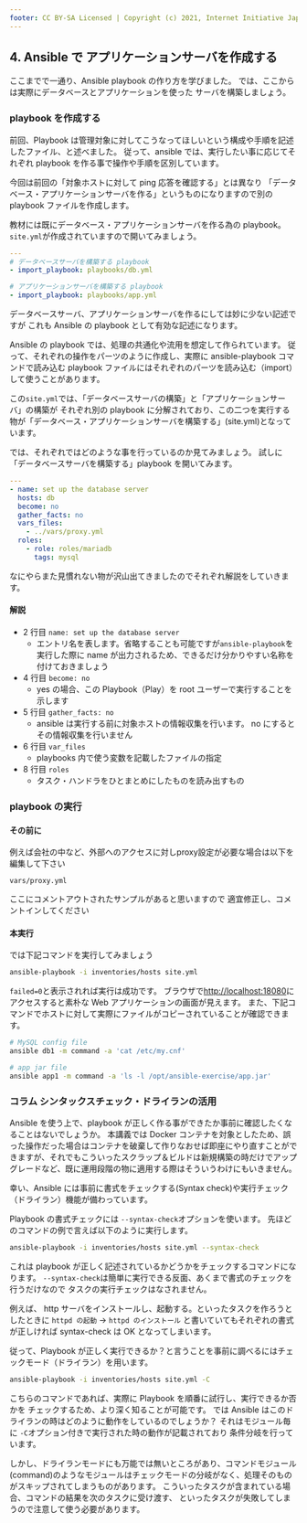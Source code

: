 ```yaml
---
footer: CC BY-SA Licensed | Copyright (c) 2021, Internet Initiative Japan Inc.
---
```


## 4. Ansible で アプリケーションサーバを作成する

ここまでで一通り、Ansible playbook の作り方を学びました。
では、ここからは実際にデータベースとアプリケーションを使った
サーバを構築しましょう。

### playbook を作成する

前回、Playbook は管理対象に対してこうなってほしいという構成や手順を記述したファイル、と述べました。
従って、ansible では、実行したい事に応じてそれぞれ playbook を作る事で操作や手順を区別しています。

今回は前回の「対象ホストに対して ping 応答を確認する」とは異なり
「データベース・アプリケーションサーバを作る」というものになりますので別の playbook ファイルを作成します。

教材には既にデータベース・アプリケーションサーバを作る為の playbook。`site.yml`が作成されていますので開いてみましょう。

```yaml
---
# データベースサーバを構築する playbook
- import_playbook: playbooks/db.yml

# アプリケーションサーバを構築する playbook
- import_playbook: playbooks/app.yml
```

データベースサーバ、アプリケーションサーバを作るにしては妙に少ない記述ですが
これも Ansible の playbook として有効な記述になります。

Ansible の playbook では、処理の共通化や流用を想定して作られています。
従って、それぞれの操作をパーツのように作成し、実際に ansible-playbook コマンドで読み込む
playbook ファイルにはそれぞれのパーツを読み込む（import）して使うことがあります。

この`site.yml`では、「データベースサーバの構築」と「アプリケーションサーバ」の構築が
それぞれ別の playbook に分解されており、この二つを実行する物が「データベース・アプリケーションサーバを構築する」(site.yml)となっています。

では、それぞれではどのような事を行っているのか見てみましょう。
試しに「データベースサーバを構築する」playbook を開いてみます。

```yaml
---
- name: set up the database server
  hosts: db
  become: no
  gather_facts: no
  vars_files:
    - ../vars/proxy.yml
  roles:
    - role: roles/mariadb
      tags: mysql
```

なにやらまた見慣れない物が沢山出てきましたのでそれぞれ解説をしていきます。

#### 解説

- 2 行目 `name: set up the database server`
  - エントリ名を表します。省略することも可能ですが`ansible-playbook`を実行した際に name が出力されるため、できるだけ分かりやすい名称を付けておきましょう
- 4 行目 `become: no`
  - yes の場合、この Playbook（Play）を root ユーザーで実行することを示します
- 5 行目 `gather_facts: no`
  - ansible は実行する前に対象ホストの情報収集を行います。 no にするとその情報収集を行いません
- 6 行目 `var_files`
  - playbooks 内で使う変数を記載したファイルの指定
- 8 行目 `roles`
  - タスク・ハンドラをひとまとめにしたものを読み出すもの

### playbook の実行


#### その前に

例えば会社の中など、外部へのアクセスに対しproxy設定が必要な場合は以下を編集して下さい

`vars/proxy.yml`

ここにコメントアウトされたサンプルがあると思いますので
適宜修正し、コメントインしてください


#### 本実行

では下記コマンドを実行してみましょう

```sh
ansible-playbook -i inventories/hosts site.yml
```

`failed=0`と表示されれば実行は成功です。
ブラウザで<http://localhost:18080>にアクセスすると素朴な Web アプリケーションの画面が見えます。
また、下記コマンドでホストに対して実際にファイルがコピーされていることが確認できます。

```sh
# MySQL config file
ansible db1 -m command -a 'cat /etc/my.cnf'

# app jar file
ansible app1 -m command -a 'ls -l /opt/ansible-exercise/app.jar'
```

### コラム シンタックスチェック・ドライランの活用

Ansible を使う上で、playbook が正しく作る事ができたか事前に確認したくなることはないでしょうか。
本講義では Docker コンテナを対象としたため、誤った操作だった場合はコンテナを破棄して作りなおせば即座にやり直すことができますが、それでもこういったスクラップ＆ビルドは新規構築の時だけでアップグレードなど、既に運用段階の物に適用する際はそういうわけにもいきません。

幸い、Ansible には事前に書式をチェックする(Syntax check)や実行チェック（ドライラン）機能が備わっています。

Playbook の書式チェックには `--syntax-check`オプションを使います。
先ほどのコマンドの例で言えば以下のように実行します。

```sh
ansible-playbook -i inventories/hosts site.yml --syntax-check
```

これは playbook が正しく記述されているかどうかをチェックするコマンドになります。
`--syntax-check`は簡単に実行できる反面、あくまで書式のチェックを行うだけなので
タスクの実行チェックはなされません。

例えば、 http サーバをインストールし、起動する。といったタスクを作ろうとしたときに
`httpd の起動` -> `httpd のインストール` と書いていてもそれぞれの書式が正しければ
syntax-check は OK となってしまいます。

従って、Playbook が正しく実行できるか？と言うことを事前に調べるにはチェックモード（ドライラン）を用います。

```sh
ansible-playbook -i inventories/hosts site.yml -C
```

こちらのコマンドであれば、実際に Playbook を順番に試行し、実行できるか否かを
チェックするため、より深く知ることが可能です。
では Ansible はこのドライランの時はどのように動作をしているのでしょうか？
それはモジュール毎に `-C`オプション付きで実行された時の動作が記載されており
条件分岐を行っています。

しかし、ドライランモードにも万能では無いところがあり、コマンドモジュール(command)のようなモジュールはチェックモードの分岐がなく、処理そのものがスキップされてしまうものがあります。
こういったタスクが含まれている場合、コマンドの結果を次のタスクに受け渡す、
といったタスクが失敗してしまうので注意して使う必要があります。

<credit-footer/>
